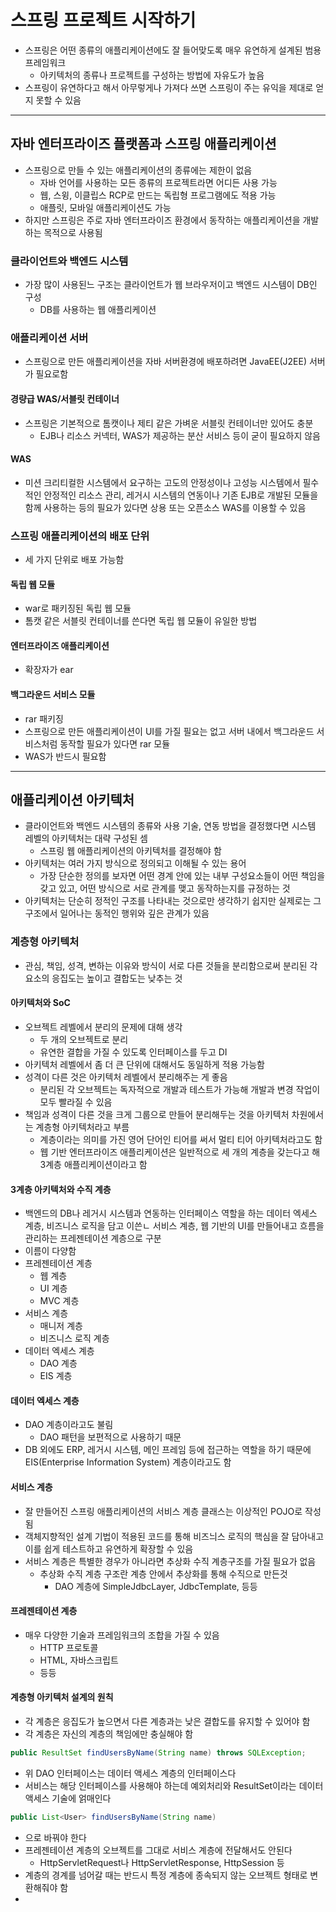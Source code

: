 # 스프링 프로젝트 시작하기

- 스프링은 어떤 종류의 애플리케이션에도 잘 들어맞도록 매우 유연하게 설계된 범용 프레임워크
  - 아키텍처의 종류나 프로젝트를 구성하는 방법에 자유도가 높음
- 스프링이 유연하다고 해서 아무렇게나 가져다 쓰면 스프링이 주는 유익을 제대로 얻지 못할 수 있음

---------

## 자바 엔터프라이즈 플랫폼과 스프링 애플리케이션

- 스프링으로 만들 수 있는 애플리케이션의 종류에는 제한이 없음
  - 자바 언어를 사용하는 모든 종류의 프로젝트라면 어디든 사용 가능
  - 웹, 스윙, 이클립스 RCP로 만드는 독립형 프로그램에도 적용 가능
  - 애플릿, 모바일 애플리케이션도 가능
- 하지만 스프링은 주로 자바 엔터프라이즈 환경에서 동작하는 애플리케이션을 개발하는 목적으로 사용됨

### 클라이언트와 백엔드 시스템

- 가장 많이 사용된느 구조는 클라이언트가 웹 브라우저이고 백엔드 시스템이 DB인 구성
  - DB를 사용하는 웹 애플리케이션

### 애플리케이션 서버

- 스프링으로 만든 애플리케이션을 자바 서버환경에 배포하려면 JavaEE(J2EE) 서버가 필요로함

#### 경량급 WAS/서블릿 컨테이너

- 스프링은 기본적으로 톰캣이나 제티 같은 가벼운 서블릿 컨테이너만 있어도 충분
  - EJB나 리소스 커넥터, WAS가 제공하는 분산 서비스 등이 굳이 필요하지 않음

#### WAS

- 미션 크리티컬한 시스템에서 요구하는 고도의 안정성이나 고성능 시스템에서 필수적인 안정적인 리소스 관리,
레거시 시스템의 연동이나 기존 EJB로 개발된 모듈을 함께 사용하는 등의 필요가 있다면 상용 또는 오픈소스 WAS를 이용할 수 있음

### 스프링 애플리케이션의 배포 단위

- 세 가지 단위로 배포 가능함

#### 독립 웹 모듈

- war로 패키징된 독립 웹 모듈
- 톰캣 같은 서블릿 컨테이너를 쓴다면 독립 웹 모듈이 유일한 방법

#### 엔터프라이즈 애플리케이션

- 확장자가 ear

#### 백그라운드 서비스 모듈

- rar 패키징
- 스프링으로 만든 애플리케이션이 UI를 가질 필요는 없고 서버 내에서 백그라운드 서비스처럼 동작할 필요가 있다면 rar 모듈
- WAS가 반드시 필요함

---------------

## 애플리케이션 아키텍처

- 클라이언트와 백엔드 시스템의 종류와 사용 기술, 연동 방법을 결정했다면 시스템 레벨의 아키텍처는 대략 구성된 셈
  - 스프링 웹 애플리케이션의 아키텍처를 결정해야 함
- 아키텍처는 여러 가지 방식으로 정의되고 이해될 수 있는 용어
  - 가장 단순한 정의를 보자면 어떤 경계 안에 있는 내부 구성요소들이 어떤 책임을 갖고 있고, 어떤 방식으로 서로 관계를 맺고 동작하는지를 규정하는 것
- 아키텍처는 단순히 정적인 구조를 나타내는 것으로만 생각하기 쉽지만 실제로는 그 구조에서 일어나는 동적인 행위와 깊은 관계가 있음

### 계층형 아키텍처

- 관심, 책임, 성격, 변하는 이유와 방식이 서로 다른 것들을 분리함으로써 분리된 각 요소의 응집도는 높이고 결합도는 낮추는 것

#### 아키텍처와 SoC

- 오브젝트 레벨에서 분리의 문제에 대해 생각
  - 두 개의 오브젝트로 분리
  - 유연한 결합을 가질 수 있도록 인터페이스를 두고 DI
- 아키텍처 레벨에서 좀 더 큰 단위에 대해서도 동일하게 적용 가능함
- 성격이 다른 것은 아키텍처 레벨에서 분리해주는 게 좋음
  - 분리된 각 오브젝트는 독자적으로 개발과 테스트가 가능해 개발과 변경 작업이 모두 빨라질 수 있음
- 책임과 성격이 다른 것을 크게 그룹으로 만들어 분리해두는 것을 아키텍처 차원에서는 계층형 아키텍처라고 부름
  - 계층이라는 의미를 가진 영어 단어인 티어를 써서 멀티 티어 아키텍처라고도 함
  - 웹 기반 엔터프라이즈 애플리케이션은 일반적으로 세 개의 계층을 갖는다고 해 3계층 애플리케이션이라고 함

#### 3계층 아키텍처와 수직 계층

- 백엔드의 DB나 레거시 시스템과 연동하는 인터페이스 역할을 하는 데이터 엑세스 계층, 비즈니스 로직을 담고 이쓴ㄴ 서비스 계층, 웹 기반의
UI를 만들어내고 흐름을 관리하는 프레젠테이션 계층으로 구분
- 이름이 다양함
- 프레젠테이션 계층
  - 웹 계층
  - UI 계층
  - MVC 계층
- 서비스 계층
  - 매니저 계층
  - 비즈니스 로직 계층
- 데이터 엑세스 계층
  - DAO 계층
  - EIS 계층

#### 데이터 엑세스 계층

- DAO 계층이라고도 불림
  - DAO 패턴을 보편적으로 사용하기 때문
- DB 외에도 ERP, 레거시 시스템, 메인 프레임 등에 접근하는 역할을 하기 때문에 EIS(Enterprise Information System) 계층이라고도 함

#### 서비스 계층

- 잘 만들어진 스프링 애플리케이션의 서비스 계층 클래스는 이상적인 POJO로 작성됨
- 객체지향적인 설계 기법이 적용된 코드를 통해 비즈늬스 로직의 핵심을 잘 담아내고 이를 쉽게 테스트하고 유연하게 확장할 수 있음
- 서비스 계층은 특별한 경우가 아니라면 추상화 수직 계층구조를 가질 필요가 없음
  - 추상화 수직 계층 구조란 계층 안에서 추상화를 통해 수직으로 만든것
    - DAO 계층에 SimpleJdbcLayer, JdbcTemplate, 등등

#### 프레젠테이션 계층

- 매우 다양한 기술과 프레임워크의 조합을 가질 수 있음
  - HTTP 프로토콜
  - HTML, 자바스크립트
  - 등등

#### 계층형 아키텍처 설계의 원칙

- 각 계층은 응집도가 높으면서 다른 계층과는 낮은 결합도를 유지할 수 있어야 함
- 각 계층은 자신의 계층의 책임에만 충실해야 함

```java
public ResultSet findUsersByName(String name) throws SQLException;
```

- 위 DAO 인터페이스는 데이터 액세스 계층의 인터페이스다
- 서비스는 해당 인터페이스를 사용해야 하는데 예외처리와 ResultSet이라는 데이터 액세스 기술에 얽매인다

```java
public List<User> findUsersByName(String name)
```

- 으로 바꿔야 한다
- 프레젠테이션 계층의 오브젝트를 그대로 서비스 계층에 전달해서도 안된다
  - HttpServletRequest나 HttpServletResponse, HttpSession 등
- 계층의 경계를 넘어갈 때는 반드시 특정 계층에 종속되지 않는 오브젝트 형태로 변환해줘야 함
- 